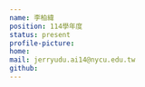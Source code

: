 ```yaml
---
name: 李柏緯
position: 114學年度
status: present
profile-picture: 
home: 
mail: jerryudu.ai14@nycu.edu.tw
github: 
---
```

